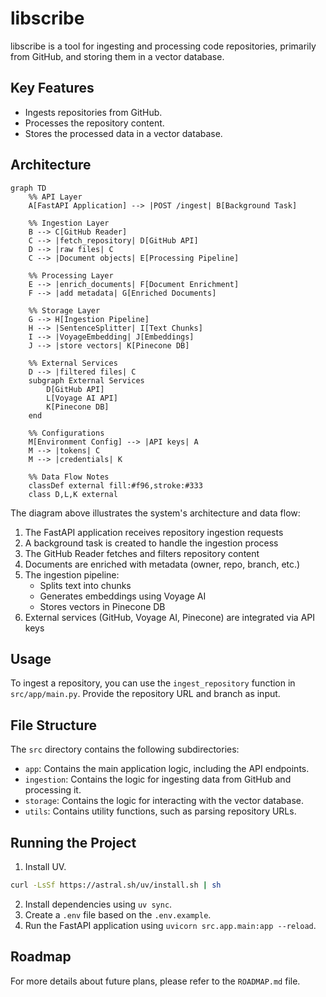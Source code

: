# libscribe

libscribe is a tool for ingesting and processing code repositories, primarily from GitHub, and storing them in a vector database.

## Key Features

- Ingests repositories from GitHub.
- Processes the repository content.
- Stores the processed data in a vector database.

## Architecture

```mermaid
graph TD
    %% API Layer
    A[FastAPI Application] --> |POST /ingest| B[Background Task]

    %% Ingestion Layer
    B --> C[GitHub Reader]
    C --> |fetch_repository| D[GitHub API]
    D --> |raw files| C
    C --> |Document objects| E[Processing Pipeline]

    %% Processing Layer
    E --> |enrich_documents| F[Document Enrichment]
    F --> |add metadata| G[Enriched Documents]

    %% Storage Layer
    G --> H[Ingestion Pipeline]
    H --> |SentenceSplitter| I[Text Chunks]
    I --> |VoyageEmbedding| J[Embeddings]
    J --> |store vectors| K[Pinecone DB]

    %% External Services
    D --> |filtered files| C
    subgraph External Services
        D[GitHub API]
        L[Voyage AI API]
        K[Pinecone DB]
    end

    %% Configurations
    M[Environment Config] --> |API keys| A
    M --> |tokens| C
    M --> |credentials| K

    %% Data Flow Notes
    classDef external fill:#f96,stroke:#333
    class D,L,K external
```

The diagram above illustrates the system's architecture and data flow:

1. The FastAPI application receives repository ingestion requests
2. A background task is created to handle the ingestion process
3. The GitHub Reader fetches and filters repository content
4. Documents are enriched with metadata (owner, repo, branch, etc.)
5. The ingestion pipeline:
   - Splits text into chunks
   - Generates embeddings using Voyage AI
   - Stores vectors in Pinecone DB
6. External services (GitHub, Voyage AI, Pinecone) are integrated via API keys

## Usage

To ingest a repository, you can use the `ingest_repository` function in `src/app/main.py`. Provide the repository URL and branch as input.

## File Structure

The `src` directory contains the following subdirectories:

- `app`: Contains the main application logic, including the API endpoints.
- `ingestion`: Contains the logic for ingesting data from GitHub and processing it.
- `storage`: Contains the logic for interacting with the vector database.
- `utils`: Contains utility functions, such as parsing repository URLs.

## Running the Project

1.  Install UV.

```bash
curl -LsSf https://astral.sh/uv/install.sh | sh
```

2.  Install dependencies using `uv sync`.
3.  Create a `.env` file based on the `.env.example`.
4.  Run the FastAPI application using `uvicorn src.app.main:app --reload`.

## Roadmap

For more details about future plans, please refer to the `ROADMAP.md` file.
